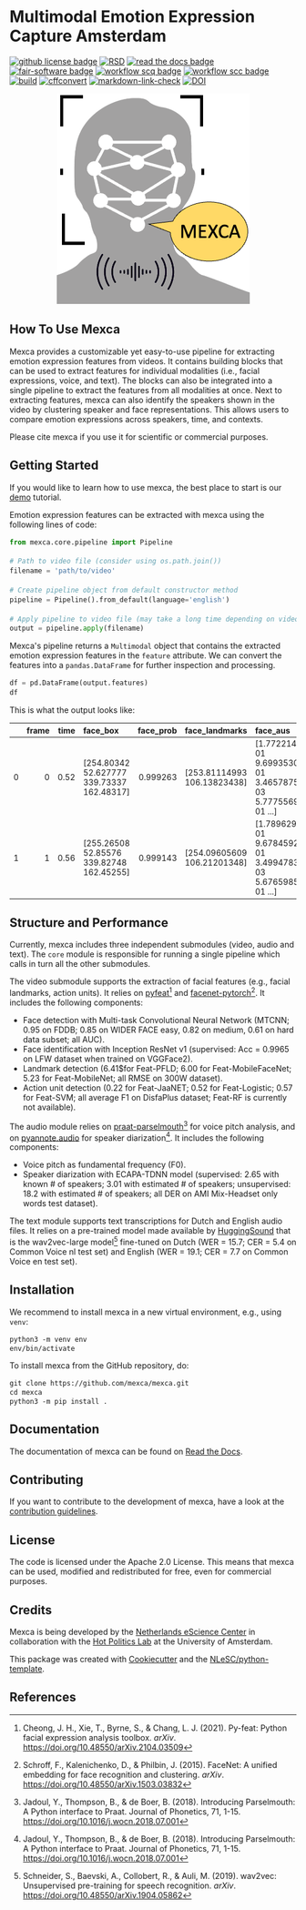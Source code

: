 
# Multimodal Emotion Expression Capture Amsterdam



[![github license badge](https://img.shields.io/github/license/mexca/mexca)](https://github.com/mexca/mexca)
[![RSD](https://img.shields.io/badge/rsd-mexca-00a3e3.svg)](https://www.research-software.nl/software/mexca)
[![read the docs badge](https://readthedocs.org/projects/pip/badge/)](https://mexca.readthedocs.io/en/latest/index.html)
[![fair-software badge](https://img.shields.io/badge/fair--software.eu-%E2%97%8F%20%20%E2%97%8F%20%20%E2%97%8F%20%20%E2%97%8F%20%20%E2%97%8B-yellow)](https://fair-software.eu)
[![workflow scq badge](https://sonarcloud.io/api/project_badges/measure?project=mexca_mexca&metric=alert_status)](https://sonarcloud.io/dashboard?id=mexca_mexca)
[![workflow scc badge](https://sonarcloud.io/api/project_badges/measure?project=mexca_mexca&metric=coverage)](https://sonarcloud.io/dashboard?id=mexca_mexca)
[![build](https://github.com/mexca/mexca/actions/workflows/build.yml/badge.svg)](https://github.com/mexca/mexca/actions/workflows/build.yml)
[![cffconvert](https://github.com/mexca/mexca/actions/workflows/cffconvert.yml/badge.svg)](https://github.com/mexca/mexca/actions/workflows/cffconvert.yml)
[![markdown-link-check](https://github.com/mexca/mexca/actions/workflows/markdown-link-check.yml/badge.svg)](https://github.com/mexca/mexca/actions/workflows/markdown-link-check.yml)
[![DOI](https://zenodo.org/badge/DOI/10.5281/zenodo.6962473.svg)](https://doi.org/10.5281/zenodo.6962473)

<div align="center">
<img src="mexca_logo.png">
</div>

## How To Use Mexca

Mexca provides a customizable yet easy-to-use pipeline for extracting emotion expression features from videos. It contains building blocks that can be used to extract features for individual modalities (i.e., facial expressions, voice, and text). The blocks can also be integrated into a single pipeline to extract the features from all modalities at once. Next to extracting features, mexca can also identify the speakers shown in the video by clustering speaker and face representations. This allows users to compare emotion expressions across speakers, time, and contexts.  

Please cite mexca if you use it for scientific or commercial purposes.

## Getting Started

If you would like to learn how to use mexca, the best place to start is our [demo](https://github.com/mexca/mexca/tree/main/examples) tutorial. 

Emotion expression features can be extracted with mexca using the following lines of code:

```python
from mexca.core.pipeline import Pipeline

# Path to video file (consider using os.path.join())
filename = 'path/to/video'

# Create pipeline object from default constructor method
pipeline = Pipeline().from_default(language='english')

# Apply pipeline to video file (may take a long time depending on video length)
output = pipeline.apply(filename)
```

Mexca's pipeline returns a `Multimodal` object that contains the extracted emotion expression features in the `feature` attribute. We can convert the features into a `pandas.DataFrame` for further inspection and processing.

```python
df = pd.DataFrame(output.features)
df
```

This is what the output looks like:

|      |   frame |   time | face_box                                          |   face_prob | face_landmarks                | face_aus                                                               |   face_id |   pitchF0 |   segment_id |   segment_start |   segment_end | track   | speaker_id   |   text_token_id | text_token               |   text_token_start |   text_token_end |   match_id |
|-----:|--------:|-------:|:--------------------------------------------------|------------:|:------------------------------|:-----------------------------------------------------------------------|----------:|----------:|-------------:|----------------:|--------------:|:--------|:-------------|----------------:|:-------------------------|-------------------:|-----------------:|-----------:|
|   0 |      0 |   0.52 | [254.80342   52.627777 339.73337  162.48317]     |    0.999263 | [253.81114993 106.13823438]   | [1.7722143e-01 9.6993530e-01 3.4657875e-03 5.7775569e-01 ...] |         7 |  114.05050 |            1 |        0.497812 |       21.0178 | 0       | SPEAKER_00   |               0 |       is                  |               0.52    |             0.60    |          1 |
|   1 |      1 |   0.56 | [255.26508  52.85576 339.82748 162.45255]         |    0.999143 | [254.09605609 106.21201348]   | [1.7896292e-01 9.6784592e-01 3.4994783e-03 5.6765985e-01 ...] |         7 |  117.58867 |            1 |        0.497812 |       21.0178 | 0       | SPEAKER_00   |               0 |       is                  |               0.52    |             0.60    |          1 |

## Structure and Performance

Currently, mexca includes three independent submodules (video, audio and text). The `core` module is responsible for running a single pipeline which calls in turn all the other submodules.

The video submodule supports the extraction of facial features (e.g., facial landmarks, action units). It relies on [pyfeat](https://py-feat.org/pages/intro.html)[^1] and [facenet-pytorch](https://github.com/timesler/facenet-pytorch)[^2]. It includes the following components:

- Face detection with Multi-task Convolutional Neural Network (MTCNN; 0.95 on FDDB; 0.85 on WIDER FACE easy, 0.82 on medium, 0.61 on hard data subset; all AUC).
- Face identification with Inception ResNet v1 (supervised: Acc = 0.9965 on LFW dataset when trained on VGGFace2).
- Landmark detection (6.41$for Feat-PFLD; 6.00 for Feat-MobileFaceNet; 5.23 for Feat-MobileNet; all RMSE on 300W dataset).
- Action unit detection (0.22 for Feat-JaaNET; 0.52 for Feat-Logistic; 0.57 for Feat-SVM; all average F1 on DisfaPlus dataset; Feat-RF is currently not available).

The audio module relies on [praat-parselmouth](https://github.com/YannickJadoul/Parselmouth)[^3] for voice pitch analysis, and on [pyannote.audio](https://github.com/pyannote/pyannote-audio) for speaker diarization[^3]. It includes the following components:

- Voice pitch as fundamental frequency (F0).
- Speaker diarization with ECAPA-TDNN model (supervised: 2.65 with known # of speakers; 3.01 with estimated # of speakers; unsupervised: 18.2 with estimated # of speakers; all DER on AMI Mix-Headset only words test dataset).

The text module supports text transcriptions for Dutch and English audio files. It relies on a pre-trained model made available by [HuggingSound](https://github.com/jonatasgrosman/huggingsound) that is the wav2vec-large model[^4] fine-tuned on Dutch (WER = 15.7; CER = 5.4 on Common Voice nl test set) and English (WER = 19.1; CER = 7.7 on Common Voice en test set).

## Installation

We recommend to install mexca in a new virtual environment, e.g., using `venv`:

```console
python3 -m venv env
env/bin/activate
```

To install mexca from the GitHub repository, do:

```console
git clone https://github.com/mexca/mexca.git
cd mexca
python3 -m pip install .
```

## Documentation

The documentation of mexca can be found on [Read the Docs](https://mexca.readthedocs.io/en/latest/index.html).

## Contributing

If you want to contribute to the development of mexca,
have a look at the [contribution guidelines](CONTRIBUTING.md).

## License

The code is licensed under the Apache 2.0 License. This means that mexca can be used, modified and redistributed for free, even for commercial purposes.

## Credits

Mexca is being developed by the [Netherlands eScience Center](https://www.esciencecenter.nl/) in collaboration with the [Hot Politics Lab](http://www.hotpolitics.eu/) at the University of Amsterdam.

This package was created with [Cookiecutter](https://github.com/audreyr/cookiecutter) and the [NLeSC/python-template](https://github.com/NLeSC/python-template).

## References
[^1]: Cheong, J. H., Xie, T., Byrne, S., & Chang, L. J. (2021). Py-feat: Python facial expression analysis toolbox. *arXiv*. https://doi.org/10.48550/arXiv.2104.03509

[^2]: Schroff, F., Kalenichenko, D., & Philbin, J. (2015). FaceNet: A unified embedding for face recognition and clustering. *arXiv*. https://doi.org/10.48550/arXiv.1503.03832

[^3]: Jadoul, Y., Thompson, B., & de Boer, B. (2018). Introducing Parselmouth: A Python interface to Praat. Journal of Phonetics, 71, 1-15. https://doi.org/10.1016/j.wocn.2018.07.001

[^3]: Bredin, H., & Laurent, A. (2021). End-to-end speaker segmentation for overlap-aware resegmentation. *arXiv*. https://doi.org/10.48550/arXiv.2104.04045

[^4]: Schneider, S., Baevski, A., Collobert, R., & Auli, M. (2019). wav2vec: Unsupervised pre-training for speech recognition. *arXiv*. https://doi.org/10.48550/arXiv.1904.05862
